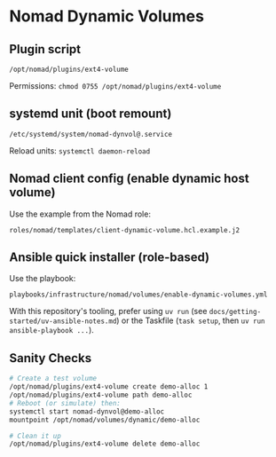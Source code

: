 # Nomad Dynamic Volumes

## Plugin script

`/opt/nomad/plugins/ext4-volume`

Permissions: `chmod 0755 /opt/nomad/plugins/ext4-volume`

## systemd unit (boot remount)

`/etc/systemd/system/nomad-dynvol@.service`

Reload units: `systemctl daemon-reload`

## Nomad client config (enable dynamic host volume)

Use the example from the Nomad role:

`roles/nomad/templates/client-dynamic-volume.hcl.example.j2`


## Ansible quick installer (role-based)
Use the playbook:

`playbooks/infrastructure/nomad/volumes/enable-dynamic-volumes.yml`

With this repository's tooling, prefer using `uv run` (see `docs/getting-started/uv-ansible-notes.md`) or the Taskfile (`task setup`, then `uv run ansible-playbook ...`).

## Sanity Checks

```bash
# Create a test volume
/opt/nomad/plugins/ext4-volume create demo-alloc 1
/opt/nomad/plugins/ext4-volume path demo-alloc
# Reboot (or simulate) then:
systemctl start nomad-dynvol@demo-alloc
mountpoint /opt/nomad/volumes/dynamic/demo-alloc

# Clean it up
/opt/nomad/plugins/ext4-volume delete demo-alloc
```
